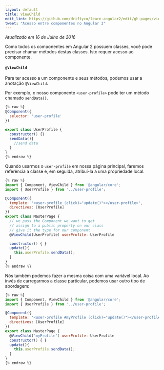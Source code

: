 ```yaml
---
layout: default
title: ViewChild
edit_link: https://github.com/driftyco/learn-angular2/edit/gh-pages/viewChild/index.md
tweet: "Acesso entre componentes no Angular 2"
---
```


_Atualizado em 16 de Julho de 2016_

Como todos os componentes em Angular 2 possuem classes, você pode precisar chamar métodos destas classes. Isto requer acesso ao componente.

#### `@ViewChild`

Para ter acesso a um componente e seus métodos, podemos usar a anotação `@ViewChild`.

Por exemplo, o nosso componente `<user-profile>` pode ter um método chamado `sendData()`.


```javascript
{% raw %}
@Component({
  selector: 'user-profile'
})

export class UserProfile {
  constructor() {}
  sendData(){
    //send data
  }
}
{% endraw %}
```

Quando usarmos o `user-profile` em nossa página principal, faremos referência a classe e, em seguida, atribuí-la a uma propriedade local.

```javascript
{% raw %}
import { Component, ViewChild } from '@angular/core';
import { UserProfile } from '../user-profile';

@Component({
  template: '<user-profile (click)="update()"></user-profile>',
  directives: [UserProfile]
})
export class MasterPage {
  // we pass the Component we want to get
  // assign to a public property on our class
  // give it the type for our component
  @ViewChild(UserProfile) userProfile: UserProfile

  constructor() { }
  update(){
    this.userProfile.sendData();
  }
}
{% endraw %}
```

Nós também podemos fazer a mesma coisa com uma variável local.
Ao invés de carregarmos a classe particular, podemos usar outro tipo de abordagem:

```javascript
{% raw %}
import { Component, ViewChild } from '@angular/core';
import { UserProfile } from '../user-profile';

@Component({
  template: '<user-profile #myProfile (click)="update()"></user-profile>',
  directives: [UserProfile]
})
export class MasterPage {
  @ViewChild('myProfile') userProfile: UserProfile
  constructor() { }
  update(){
    this.userProfile.sendData();
  }
}
{% endraw %}
```
